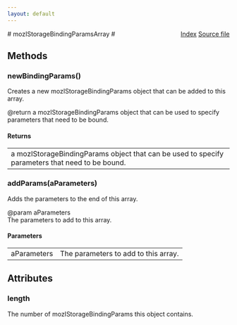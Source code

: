 ```yaml
---
layout: default
---
```

<div class='links' style='float:right'><a href="../index.html">Index</a>
<a href="http://dxr.mozilla.org/mozilla-central/source/storage/public/mozIStorageBindingParamsArray.idl">Source file</a>
</div>
# mozIStorageBindingParamsArray #

## Methods ##

### newBindingParams() ###
  
Creates a new mozIStorageBindingParams object that can be added to this  
array.  
  
@return a mozIStorageBindingParams object that can be used to specify  
        parameters that need to be bound.  
  

#### Returns ####

<table>

<tr>
<td>a mozIStorageBindingParams object that can be used to specify  
        parameters that need to be bound.  
</td>
</tr>

</table>

### addParams(aParameters) ###
  
Adds the parameters to the end of this array.  
  
@param aParameters  
       The parameters to add to this array.  
  

#### Parameters ####

<table>

<tr>
<td>aParameters</td>
<td>       The parameters to add to this array.  
</td>
</tr>

</table>

## Attributes ##

### length ###
  
The number of mozIStorageBindingParams this object contains.  
  
